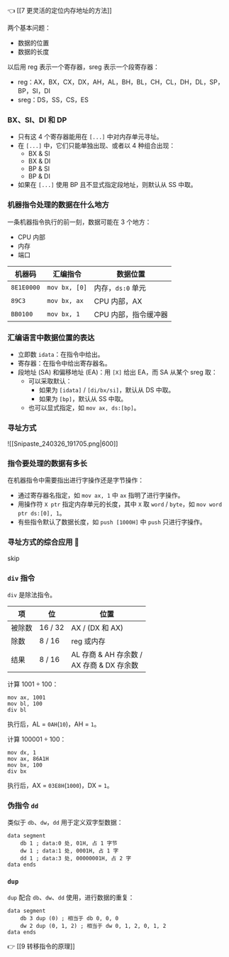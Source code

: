 👈 [[7 更灵活的定位内存地址的方法]]

两个基本问题：

- 数据的位置
- 数据的长度

以后用 reg 表示一个寄存器，sreg 表示一个段寄存器：

- reg：AX，BX，CX，DX，AH，AL，BH，BL，CH，CL，DH，DL，SP，BP，SI，DI
- sreg：DS，SS，CS，ES

### BX、SI、DI 和 DP

- 只有这 4 个寄存器能用在 `[...]` 中对内存单元寻址。
- 在 `[...]` 中，它们只能单独出现、或者以 4 种组合出现：
	- BX & SI
	- BX & DI
	- BP & SI
	- BP & DI
- 如果在 `[...]` 使用 BP 且不显式指定段地址，则默认从 SS 中取。

### 机器指令处理的数据在什么地方

一条机器指令执行的前一刻，数据可能在 3 个地方：

- CPU 内部
- 内存
- 端口

| 机器码        | 汇编指令          | 数据位置         |
| ---------- | ------------- | ------------ |
| `8E1E0000` | `mov bx, [0]` | 内存，`ds:0` 单元 |
| `89C3`     | `mov bx, ax`  | CPU 内部，AX    |
| `BB0100`   | `mov bx, 1`   | CPU 内部，指令缓冲器 |

### 汇编语言中数据位置的表达

- 立即数 `idata`：在指令中给出。
- 寄存器：在指令中给出寄存器名。
- 段地址 (SA) 和偏移地址 (EA)：用 `[X]` 给出 EA，而 SA 从某个 sreg 取：
	- 可以采取默认：
		- 如果为 `[idata]` / `[di/bx/si]`，默认从 DS 中取。
		- 如果为 `[bp]`，默认从 SS 中取。
	- 也可以显式指定，如 `mov ax, ds:[bp]`。

### 寻址方式

![[Snipaste_240326_191705.png|600]]

### 指令要处理的数据有多长

在机器指令中需要指出进行字操作还是字节操作：

- 通过寄存器名指定，如 `mov ax, 1` 中 `ax` 指明了进行字操作。
- 用操作符 `X ptr` 指定内存单元的长度，其中 `X` 取 `word` / `byte`，如 `mov word ptr ds:[0], 1`。
- 有些指令默认了数据长度，如 `push [1000H]` 中 `push` 只进行字操作。

### 寻址方式的综合应用 🚫

skip

### `div` 指令

`div` 是除法指令。

| 项   | 位       | 位置                                 |
| --- | ------- | ---------------------------------- |
| 被除数 | 16 / 32 | AX / (DX 和 AX)                     |
| 除数  | 8 / 16  | reg 或内存                            |
| 结果  | 8 / 16  | AL 存商 & AH 存余数 /<br>AX 存商 & DX 存余数 |

计算 $1001 \div 100$：

```asmatmel
mov ax, 1001
mov bl, 100
div bl
```

执行后，AL = `0AH`(`10`)，AH = `1`。

计算 $100001 \div 100$：

```asmatmel
mov dx, 1
mov ax, 86A1H
mov bx, 100
div bx
```

执行后，AX = `03E8H`(`1000`)，DX = `1`。

### 伪指令 `dd`

类似于 `db`、`dw`，`dd` 用于定义双字型数据：

```asmatmel
data segment
	db 1 ; data:0 处, 01H, 占 1 字节
	dw 1 ; data:1 处, 0001H, 占 1 字
	dd 1 ; data:3 处, 00000001H, 占 2 字
data ends
```

### `dup`

`dup` 配合 `db`、`dw`、`dd` 使用，进行数据的重复：

```asmatmel
data segment
	db 3 dup (0) ; 相当于 db 0, 0, 0
	dw 2 dup (0, 1, 2) ; 相当于 dw 0, 1, 2, 0, 1, 2
data ends
```

👉 [[9 转移指令的原理]]